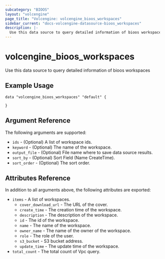 ```yaml
---
subcategory: "BIOOS"
layout: "volcengine"
page_title: "Volcengine: volcengine_bioos_workspaces"
sidebar_current: "docs-volcengine-datasource-bioos_workspaces"
description: |-
  Use this data source to query detailed information of bioos workspaces
---
```

# volcengine_bioos_workspaces
Use this data source to query detailed information of bioos workspaces
## Example Usage
```hcl
data "volcengine_bioos_workspaces" "default" {

}
```
## Argument Reference
The following arguments are supported:
* `ids` - (Optional) A list of workspace ids.
* `keyword` - (Optional) The name of the workspace.
* `output_file` - (Optional) File name where to save data source results.
* `sort_by` - (Optional) Sort Field (Name CreateTime).
* `sort_order` - (Optional) The sort order.

## Attributes Reference
In addition to all arguments above, the following attributes are exported:
* `items` - A list of workspaces.
    * `cover_download_url` - The URL of the cover.
    * `create_time` - The creation time of the workspace.
    * `description` - The description of the workspace.
    * `id` - The id of the workspace.
    * `name` - The name of the workspace.
    * `owner_name` - The name of the owner of the workspace.
    * `role` - The role of the user.
    * `s3_bucket` - S3 bucket address.
    * `update_time` - The update time of the workspace.
* `total_count` - The total count of Vpc query.


